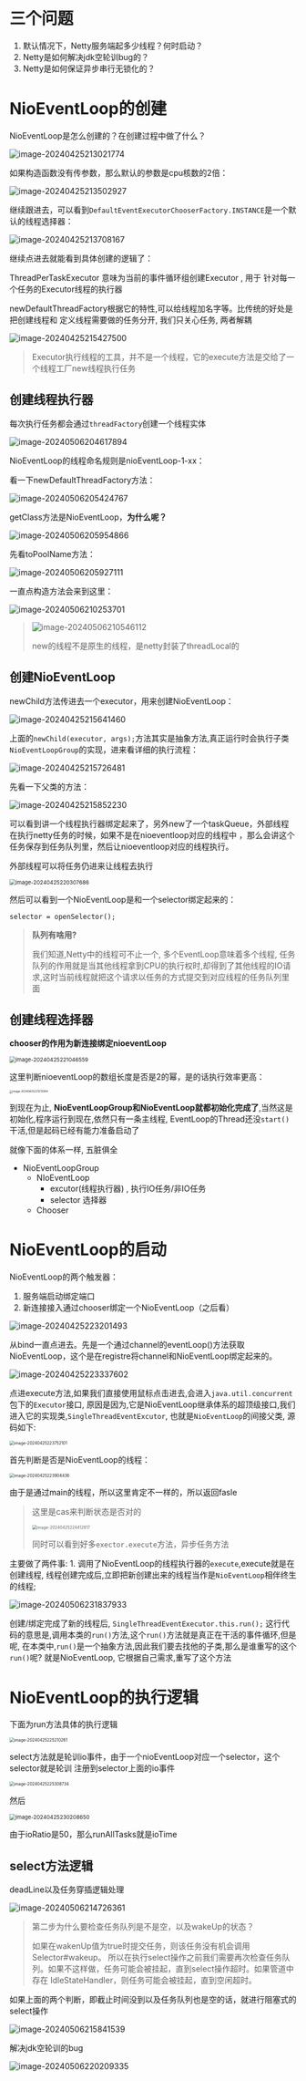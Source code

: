 # 三个问题

1. 默认情况下，Netty服务端起多少线程？何时启动？
2. Netty是如何解决jdk空轮训bug的？
3. Netty是如何保证异步串行无锁化的？

# NioEventLoop的创建

NioEventLoop是怎么创建的？在创建过程中做了什么？

![image-20240425213021774](https://cdn.jsdelivr.net/gh/candyboyou/imgs/imgimage-20240425213021774.png)

如果构造函数没有传参数，那么默认的参数是cpu核数的2倍：

![image-20240425213502927](https://cdn.jsdelivr.net/gh/candyboyou/imgs/imgimage-20240425213502927.png)

继续跟进去，可以看到`DefaultEventExecutorChooserFactory.INSTANCE`是一个默认的线程选择器：

![image-20240425213708167](https://cdn.jsdelivr.net/gh/candyboyou/imgs/imgimage-20240425213708167.png)

继续点进去就能看到具体创建的逻辑了：

ThreadPerTaskExecutor  意味为当前的事件循环组创建Executor , 用于 针对每一个任务的Executor线程的执行器

newDefaultThreadFactory根据它的特性,可以给线程加名字等。比传统的好处是 把创建线程和 定义线程需要做的任务分开, 我们只关心任务,  两者解耦

![image-20240425215427500](https://cdn.jsdelivr.net/gh/candyboyou/imgs/imgimage-20240425215427500.png)

> Executor执行线程的工具，并不是一个线程，它的execute方法是交给了一个线程工厂new线程执行任务

## 创建线程执行器

每次执行任务都会通过`threadFactory`创建一个线程实体

![image-20240506204617894](https://cdn.jsdelivr.net/gh/candyboyou/imgs/imgimage-20240506204617894.png)

NioEventLoop的线程命名规则是nioEventLoop-1-xx：

看一下newDefaultThreadFactory方法：

![image-20240506205424767](https://cdn.jsdelivr.net/gh/candyboyou/imgs/imgimage-20240506205424767.png)

getClass方法是NioEventLoop，**为什么呢？**

![image-20240506205954866](https://cdn.jsdelivr.net/gh/candyboyou/imgs/imgimage-20240506205954866.png)

先看toPoolName方法：

![image-20240506205927111](https://cdn.jsdelivr.net/gh/candyboyou/imgs/imgimage-20240506205927111.png)

一直点构造方法会来到这里：

![image-20240506210253701](https://cdn.jsdelivr.net/gh/candyboyou/imgs/imgimage-20240506210253701.png)

> ![image-20240506210546112](https://cdn.jsdelivr.net/gh/candyboyou/imgs/imgimgimage-20240506210546112.png)
>
> new的线程不是原生的线程，是netty封装了threadLocal的

## 创建NioEventLoop

newChild方法传进去一个executor，用来创建NioEventLoop：

![image-20240425215641460](https://cdn.jsdelivr.net/gh/candyboyou/imgs/imgimage-20240425215641460.png)

上面的`newChild(executor, args);`方法其实是抽象方法,真正运行时会执行子类`NioEventLoopGroup`的实现，进来看详细的执行流程：

![image-20240425215726481](https://cdn.jsdelivr.net/gh/candyboyou/imgs/imgimage-20240425215726481.png)

先看一下父类的方法：

![image-20240425215852230](https://cdn.jsdelivr.net/gh/candyboyou/imgs/imgimage-20240425215852230.png)

可以看到讲一个线程执行器绑定起来了，另外new了一个taskQueue，外部线程在执行netty任务的时候，如果不是在nioeventloop对应的线程中 ，那么会讲这个任务保存到任务队列里，然后让nioeventloop对应的线程执行。

外部线程可以将任务仍进来让线程去执行

<img src="https://cdn.jsdelivr.net/gh/candyboyou/imgs/imgimgimage-20240425220307686.png" alt="image-20240425220307686" style="zoom:67%;" />

然后可以看到一个NioEventLoop是和一个selector绑定起来的：

`selector = openSelector();`

> **队列有啥用?**
>
> 我们知道,Netty中的线程可不止一个, 多个EventLoop意味着多个线程, 任务队列的作用就是当其他线程拿到CPU的执行权时,却得到了其他线程的IO请求,这时当前线程就把这个请求以任务的方式提交到对应线程的任务队列里面

## 创建线程选择器

**chooser的作用为新连接绑定nioeventLoop**

<img src="https://cdn.jsdelivr.net/gh/candyboyou/imgs/imgimage-20240425221046559.png" alt="image-20240425221046559" style="zoom:67%;" />

这里判断nioeventLoop的数组长度是否是2的幂，是的话执行效率更高：

<img src="https://cdn.jsdelivr.net/gh/candyboyou/imgs/imgimage-20240425221213084.png" alt="image-20240425221213084" style="zoom: 33%;" />

到现在为止, **NioEventLoopGroup和NioEventLoop就都初始化完成了**,当然这是初始化,程序运行到现在,依然只有一条主线程, EventLoop的Thread还没`start()`干活,但是起码已经有能力准备启动了

就像下面的体系一样, 五脏俱全

- NioEventLoopGroup
  - NIoEventLoop
    - excutor(线程执行器) , 执行IO任务/非IO任务
    - selector 选择器
  - Chooser

# NioEventLoop的启动

NioEventLoop的两个触发器：

1. 服务端启动绑定端口
2. 新连接接入通过chooser绑定一个NioEventLoop（之后看）

![image-20240425223201493](https://cdn.jsdelivr.net/gh/candyboyou/imgs/imgimage-20240425223201493.png)

从bind一直点进去。先是一个通过channel的eventLoop()方法获取NioEventLoop，这个是在registre将channel和NioEventLoop绑定起来的。

![image-20240425223337602](https://cdn.jsdelivr.net/gh/candyboyou/imgs/imgimage-20240425223337602.png)

点进execute方法,如果我们直接使用鼠标点击进去,会进入`java.util.concurrent`包下的`Executor`接口, 原因是因为,它是NioEventLoop继承体系的超顶级接口,我们进入它的实现类,`SingleThreadEventExcutor`, 也就是`NioEventLoop`的间接父类, 源码如下:

<img src="https://cdn.jsdelivr.net/gh/candyboyou/imgs/imgimage-20240425223752101.png" alt="image-20240425223752101" style="zoom:50%;" />

首先判断是否是NioEventLoop的线程：

<img src="https://cdn.jsdelivr.net/gh/candyboyou/imgs/imgimage-20240425223904436.png" alt="image-20240425223904436" style="zoom:50%;" />

由于是通过main的线程，所以这里肯定不一样的，所以返回fasle

> 这里是cas来判断状态是否对的
>
> <img src="https://cdn.jsdelivr.net/gh/candyboyou/imgs/imgimage-20240425224412817.png" alt="image-20240425224412817" style="zoom:50%;" />
>
> 同时可以看到好多`exector.execute`方法，异步任务方法

主要做了两件事: 1. 调用了NioEventLoop的线程执行器的`execute`,execute就是在创建线程, 线程创建完成后,立即把新创建出来的线程当作是`NioEventLoop`相伴终生的线程;

![image-20240506231837933](https://cdn.jsdelivr.net/gh/candyboyou/imgs/imgimage-20240506231837933.png)

创建/绑定完成了新的线程后, `SingleThreadEventExecutor.this.run();` 这行代码的意思是,调用本类的`run()`方法,这个`run()`方法就是真正在干活的事件循环,但是呢, 在本类中,`run()`是一个抽象方法,因此我们要去找他的子类,那么是谁重写的这个`run()`呢? 就是NioEventLoop, 它根据自己需求,重写了这个方法

# NioEventLoop的执行逻辑

下面为run方法具体的执行逻辑

<img src="https://cdn.jsdelivr.net/gh/candyboyou/imgs/imgimage-20240425225210261.png" alt="image-20240425225210261" style="zoom:50%;" />

select方法就是轮训io事件，由于一个nioEventLoop对应一个selector，这个selector就是轮训 注册到selector上面的io事件

<img src="https://cdn.jsdelivr.net/gh/candyboyou/imgs/imgimage-20240425225308734.png" alt="image-20240425225308734" style="zoom:50%;" />

然后

<img src="https://cdn.jsdelivr.net/gh/candyboyou/imgs/imgimage-20240425230208650.png" alt="image-20240425230208650" style="zoom:67%;" />

由于ioRatio是50，那么runAllTasks就是ioTime

## select方法逻辑

deadLine以及任务穿插逻辑处理

 ![image-20240506214726361](https://cdn.jsdelivr.net/gh/candyboyou/imgs/imgimage-20240506214726361.png)

> 第二步为什么要检查任务队列是不是空，以及wakeUp的状态？
>
> 如果在wakenUp值为true时提交任务，则该任务没有机会调用Selector#wakeup。 所以在执行select操作之前我们需要再次检查任务队列。如果不这样做，任务可能会被挂起，直到select操作超时。如果管道中存在 IdleStateHandler，则任务可能会被挂起，直到空闲超时。

如果上面的两个判断，即截止时间没到以及任务队列也是空的话，就进行阻塞式的select操作

![image-20240506215841539](https://cdn.jsdelivr.net/gh/candyboyou/imgs/imgimage-20240506215841539.png)

解决jdk空轮训的bug

![image-20240506220209335](https://cdn.jsdelivr.net/gh/candyboyou/imgs/imgimage-20240506220209335.png)